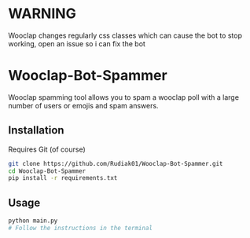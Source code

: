 # WARNING

Wooclap changes regularly css classes which can cause the bot to stop working, open an issue so i can fix the bot

# Wooclap-Bot-Spammer

Wooclap spamming tool allows you to spam a wooclap poll with a large number of users or emojis and spam answers.

## Installation

Requires Git (of course)

```bash
git clone https://github.com/Rudiak01/Wooclap-Bot-Spammer.git
cd Wooclap-Bot-Spammer
pip install -r requirements.txt
```

## Usage

```bash
python main.py
# Follow the instructions in the terminal
```

